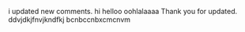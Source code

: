 i updated new comments.
hi helloo
oohlalaaaa
Thank you for updated.
ddvjdkjfnvjkndfkj
bcnbccnbxcmcnvm
